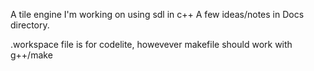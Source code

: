 A tile engine I'm working on using sdl in c++ 
A few ideas/notes in Docs directory. 

.workspace file is for codelite, howevever makefile should work with g++/make  



